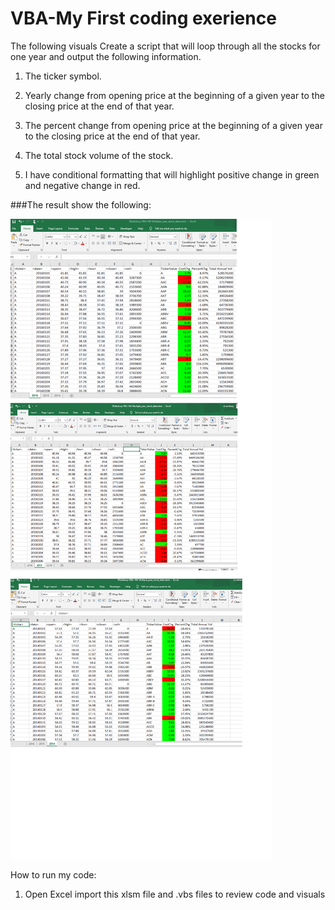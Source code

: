 # VBA-My First coding exerience
The following visuals
Create a script that will loop through all the stocks for one year and output the following information. 

1. The ticker symbol.

2. Yearly change from opening price at the beginning of a given year to the closing price at the end of that year.

3. The percent change from opening price at the beginning of a given year to the closing price at the end of that year.

4. The total stock volume of the stock.

5. I have conditional formatting that will highlight positive change in green and negative change in red.

###The result show the following:

![imageAlt](https://github.com/dsalisbury1141/VBA-Beginner-Coding/blob/master/%EF%80%AA%EF%80%AAVBAStocks%EF%80%AA%EF%80%AA/DSalisbury%20VBAHomeHW%20Screenshots.PNG)


How to run my code: 
1. Open Excel import this xlsm file and .vbs files to review code and visuals
